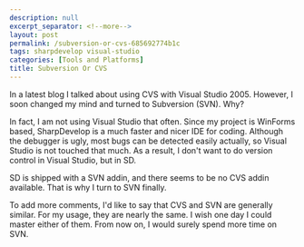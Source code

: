 ```yaml
---
description: null
excerpt_separator: <!--more-->
layout: post
permalink: /subversion-or-cvs-685692774b1c
tags: sharpdevelop visual-studio
categories: [Tools and Platforms]
title: Subversion Or CVS
---
```

In a latest blog I talked about using CVS with Visual Studio 2005. However, I soon changed my mind and turned to Subversion (SVN). Why?
<!--more-->

In fact, I am not using Visual Studio that often. Since my project is WinForms based, SharpDevelop is a much faster and nicer IDE for coding. Although the debugger is ugly, most bugs can be detected easily actually, so Visual Studio is not touched that much. As a result, I don't want to do version control in Visual Studio, but in SD.

SD is shipped with a SVN addin, and there seems to be no CVS addin available. That is why I turn to SVN finally.

To add more comments, I'd like to say that CVS and SVN are generally similar. For my usage, they are nearly the same. I wish one day I could master either of them. From now on, I would surely spend more time on SVN.
